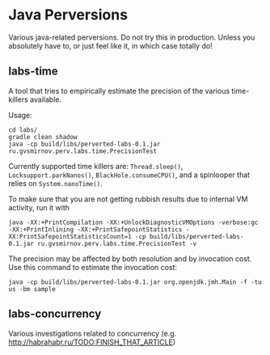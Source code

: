 Java Perversions
================

Various java-related perversions. Do not try this in production. Unless you absolutely have to, or just feel like it, in which case totally do!

labs-time
----------------
A tool that tries to empirically estimate the precision of the various time-killers available.

Usage:
```
cd labs/
gradle clean shadow
java -cp build/libs/perverted-labs-0.1.jar ru.gvsmirnov.perv.labs.time.PrecisionTest
```

Currently supported time killers are: ```Thread.sleep()```, ```Locksupport.parkNanos()```, ```BlackHole.consumeCPU()```, and a spinlooper that relies on ```System.nanoTime()```.

To make sure that you are not getting rubbish results due to internal VM activity, run it with
```
java -XX:+PrintCompilation -XX:+UnlockDiagnosticVMOptions -verbose:gc -XX:+PrintInlining -XX:+PrintSafepointStatistics -XX:PrintSafepointStatisticsCount=1 -cp build/libs/perverted-labs-0.1.jar ru.gvsmirnov.perv.labs.time.PrecisionTest -v
```

The precision may be affected by both resolution and by invocation cost. Use this command to estimate the invocation cost:
```
java -cp build/libs/perverted-labs-0.1.jar org.openjdk.jmh.Main -f -tu us -bm sample
```

labs-concurrency
------------------
Various investigations related to concurrency (e.g. http://habrahabr.ru/TODO:FINISH_THAT_ARTICLE)

